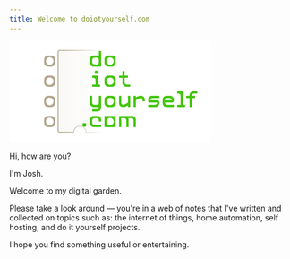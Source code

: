 ```yaml
---
title: Welcome to doiotyourself.com
---
```


![doiotyourself.com logo](https://raw.githubusercontent.com/doiotyourself/logo/main/doiotyourselfdotcom.svg)

Hi, how are you? 

I'm Josh. 

Welcome to my digital garden. 

Please take a look around — you're in a web of  notes that I've written and collected on topics such as: the internet of things, home automation, self hosting, and do it yourself projects.

I hope you find something useful or entertaining. 
